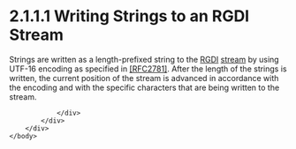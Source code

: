 <html dir="LTR" xmlns:mshelp="http://msdn.microsoft.com/mshelp" xmlns:ddue="http://ddue.schemas.microsoft.com/authoring/2003/5" xmlns:xlink="http://www.w3.org/1999/xlink" xmlns:tool="http://www.microsoft.com/tooltip">
    <head>
        <meta http-equiv="Content-Type" content="text/html; CHARSET=utf-8"></meta>
        <meta name="save" content="history"></meta>
        <title>2.1.1.1 Writing Strings to an RGDI Stream</title>
        <xml>
            <mshelp:toctitle title="2.1.1.1 Writing Strings to an RGDI Stream"></mshelp:toctitle>
            <mshelp:rltitle title="[MS-RGDI]: Writing Strings to an RGDI Stream"></mshelp:rltitle>
            <mshelp:keyword index="A" term="86a64185-5a71-4f0d-8f8a-33e062b09743"></mshelp:keyword>
            <mshelp:attr name="DCSext.ContentType" value="open specification"></mshelp:attr>
            <mshelp:attr name="AssetID" value="86a64185-5a71-4f0d-8f8a-33e062b09743"></mshelp:attr>
            <mshelp:attr name="TopicType" value="kbRef"></mshelp:attr>
            <mshelp:attr name="DCSext.Title" value="[MS-RGDI]: Writing Strings to an RGDI Stream" />
        </xml>
    </head>
    <body>
        <div id="header">
            <h1 class="heading">2.1.1.1 Writing Strings to an RGDI Stream</h1>
        </div>
        <div id="mainSection">
            <div id="mainBody">
                <div id="allHistory" class="saveHistory"></div>
                <div id="sectionSection0" class="section" name="collapseableSection">
                    

<p>Strings are written as a length-prefixed string to the <a href="557e6223-9107-4be3-9f7c-b83beb5d16fc.md#gt_3b4b2dcd-d68b-47da-9487-52e52fc60057">RGDI</a> <a href="557e6223-9107-4be3-9f7c-b83beb5d16fc.md#gt_f3529cd8-50da-4f36-aa0b-66af455edbb6">stream</a> by using UTF-16
encoding as specified in <a href="https://go.microsoft.com/fwlink/?LinkId=90380">[RFC2781]</a>.
After the length of the strings is written, the current position of the stream
is advanced in accordance with the encoding and with the specific characters
that are being written to the stream.</p>


                </div>
            </div>
        </div>
    </body>
</html>